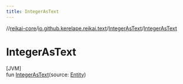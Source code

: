 ```yaml
---
title: IntegerAsText
---
```

//[reikai-core](../../../index.html)/[io.github.kerelape.reikai.text](../index.html)/[IntegerAsText](index.html)/[IntegerAsText](-integer-as-text.html)



# IntegerAsText



[JVM]\
fun [IntegerAsText](-integer-as-text.html)(source: [Entity](../../io.github.kerelape.reikai/-entity/index.html))




